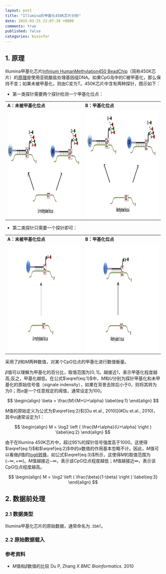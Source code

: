 ```yaml
---
layout: post
title: "Illumina的甲基化450K芯片分析"
date: 2015-03-25 22:07:39 +0800
comments: true
published: false
categories: bioinfor
---
```


<script type="text/x-mathjax-config">
MathJax.Hub.Config({
TeX: { equationNumbers: { autoNumber: "AMS" } }
});
</script>

## 1. 原理 ##

Illumina甲基化芯片[Infinium HumanMethylation450 BeadChip](http://www.illumina.com/products/methylation_450_beadchip_kits.html)（简称450K芯片）的[原理](http://en.wikipedia.org/wiki/Illumina_Methylation_Assay)是使用亚硫酸盐处理基因组DNA。如果CpG岛中的C被甲基化，那么保持不变；如果未被甲基化，则由C变为T。450K芯片中含有两种探针，图示如下：

* 第一类探针需要两个探针检测一个甲基化位点：

<table>
<tr>
<td>
<b>A：未被甲基化位点</b>
</td>
<td>
<b>B：甲基化位点</b>
</td>
</tr>
<tr>
<td><img src="/images/450K_probe1_unmethy.jpg" title="第一类探针未被甲基化位点" width="350" height="350"></td>
<td><img src="/images/450K_probe1_methy.jpg" title="第一类探针甲基化位点" width="350" height="350"></td>
</tr>
</table>

<!--more-->

* 第二类探针只需要一个探针即可：

<table>
<tr>
<td>
<b>A：未被甲基化位点</b>
</td>
<td>
<b>B：甲基化位点</b>
</td>
</tr>
<tr>
<td><img src="/images/450K_probe2_unmethy.jpg" title="第二类探针未被甲基化位点" width="350" height="350"></td>
<td><img src="/images/450K_probe2_methy.jpg" title="第二类探针甲基化位点" width="350" height="350"></td>
</tr>
</table>


采用了$\beta$和$M$两种数值，对某个CpG位点的甲基化进行数值衡量。

$\beta$值可以理解为甲基化的百分比，取值范围为$[0, 1]$。越接近1，表示甲基化程度越高;反之，甲基化越低。在公式$\eqref{eq:1}$中，$M$和$U$分别为探针甲基化和未甲基化的原始信号值（signale indensity），如果在背景去除后小于0，则将其转为为0；而$\alpha$是一个任意规定的阈值，通常设定为100。

$$
\begin{align}
\beta = \frac{M}{M+U+\alpha}
\label{eq:1}
\end{align}
$$

$M$值的原始定义为公式为$\eqref{eq:2}$[[Du et.al., 2010]](#Du et.al., 2010)，其中$\alpha$通常设定为1：

$$
\begin{align}
M = \log2 \left (
\frac{M+\alpha}{U+\alpha}
\right )
\label{eq:2}
\end{align}
$$


由于在Illumina 450K芯片中，超过95%的探针信号强度高于1000。这使得$\eqref{eq:1}$和$\eqref{eq:2}$中的$\alpha$数值的作用基本忽略不计。因此，$M$值可以看做$\beta$值的[logit转换](http://mathworld.wolfram.com/LogitTransformation.html)，如公式$\eqref{eq:3}$所示，这使得$M$的取值范围为$(-\infty, +\infty)$。$M$值越接近$-\infty$，表示该CpG位点程度越低；$M$值越接近$\infty$，表示该CpG位点程度越高。

$$
\begin{align}
M = \log2 \left (
\frac{\beta}{1-\beta}
\right )
\label{eq:3}
\end{align}
$$

## 2. 数据前处理 ##

### 2.1 数据类型  ###

Illumina甲基化芯片的原始数据，通常命名为`.IDAT`。


### 2.2 原始数据载入 ###







### 参考资料 ###

* $M$值和$\beta$数值的比较 <a id="Du et.al., 2010">Du P</a>, Zhang X  *BMC Bioinformatics.* 2010
